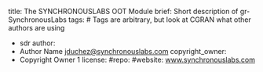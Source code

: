 title: The SYNCHRONOUSLABS OOT Module
brief: Short description of gr-SynchronousLabs
tags: # Tags are arbitrary, but look at CGRAN what other authors are using
  - sdr
author:
  - Author Name <jduchez@synchronouslabs.com>
copyright_owner:
  - Copyright Owner 1
license:
#repo: 
#website: www.synchronouslabs.com

